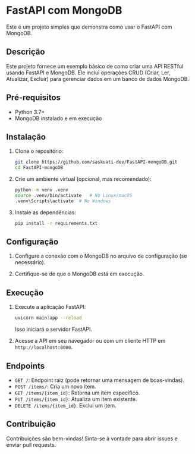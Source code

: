 # FastAPI com MongoDB

Este é um projeto simples que demonstra como usar o FastAPI com MongoDB.

## Descrição

Este projeto fornece um exemplo básico de como criar uma API RESTful usando FastAPI e MongoDB. Ele inclui operações CRUD (Criar, Ler, Atualizar, Excluir) para gerenciar dados em um banco de dados MongoDB.

## Pré-requisitos

*   Python 3.7+
*   MongoDB instalado e em execução

## Instalação

1.  Clone o repositório:

    ```bash
    git clone https://github.com/saskuati-dev/FastAPI-mongoDB.git
    cd FastAPI-mongoDB
    ```

2.  Crie um ambiente virtual (opcional, mas recomendado):

    ```bash
    python -m venv .venv
    source .venv/bin/activate   # No Linux/macOS
    .venv\Scripts\activate  # No Windows
    ```

3.  Instale as dependências:

    ```bash
    pip install -r requirements.txt
    ```

## Configuração

1.  Configure a conexão com o MongoDB no arquivo de configuração (se necessário).

2.  Certifique-se de que o MongoDB está em execução.

## Execução

1.  Execute a aplicação FastAPI:

    ```bash
    uvicorn main:app --reload
    ```

    Isso iniciará o servidor FastAPI.

2.  Acesse a API em seu navegador ou com um cliente HTTP em `http://localhost:8000`.

## Endpoints

*   `GET /`: Endpoint raiz (pode retornar uma mensagem de boas-vindas).
*   `POST /items/`: Cria um novo item.
*   `GET /items/{item_id}`: Retorna um item específico.
*   `PUT /items/{item_id}`: Atualiza um item existente.
*   `DELETE /items/{item_id}`: Exclui um item.

## Contribuição

Contribuições são bem-vindas! Sinta-se à vontade para abrir issues e enviar pull requests.


